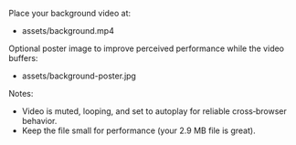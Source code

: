 Place your background video at:

- assets/background.mp4

Optional poster image to improve perceived performance while the video buffers:

- assets/background-poster.jpg

Notes:
- Video is muted, looping, and set to autoplay for reliable cross‑browser behavior.
- Keep the file small for performance (your 2.9 MB file is great).